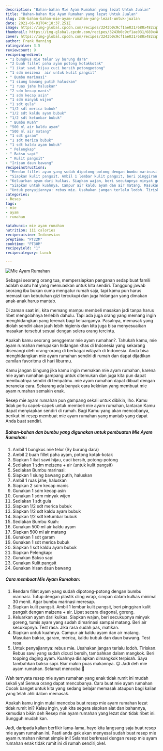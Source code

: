 ```yaml
---
description: "Bahan-bahan Mie Ayam Rumahan yang lezat Untuk Jualan"
title: "Bahan-bahan Mie Ayam Rumahan yang lezat Untuk Jualan"
slug: 246-bahan-bahan-mie-ayam-rumahan-yang-lezat-untuk-jualan
date: 2021-06-01T04:18:37.251Z
image: https://img-global.cpcdn.com/recipes/3243b0c9cf1ae031/680x482cq70/mie-ayam-rumahan-foto-resep-utama.jpg
thumbnail: https://img-global.cpcdn.com/recipes/3243b0c9cf1ae031/680x482cq70/mie-ayam-rumahan-foto-resep-utama.jpg
cover: https://img-global.cpcdn.com/recipes/3243b0c9cf1ae031/680x482cq70/mie-ayam-rumahan-foto-resep-utama.jpg
author: Frank Manning
ratingvalue: 3.5
reviewcount: 9
recipeingredient:
- "1 bungkus mie telur Sy burung dara"
- "2 buah fillet paha ayam potong kotakkotak"
- "1 ikat sawi hijau cuci bersih potongpotong"
- "1 sdm meizena  air untuk kulit pangsit"
- " Bumbu marinasi"
- "1 siung bawang putih haluskan"
- "1 ruas jahe haluskan"
- "2 sdm kecap manis"
- "1 sdm kecap asin"
- "1 sdm minyak wijen"
- "1 sdt gula"
- "1/2 sdt merica bubuk"
- "1/2 sdt kaldu ayam bubuk"
- "1/2 sdt ketumbar bubuk"
- " Bumbu Kuah"
- "500 ml air kaldu ayam"
- "500 ml air matang"
- "1 sdt garam"
- "1 sdt merica bubuk"
- "1 sdt kaldu ayam bubuk"
- " Pelengkap"
- " Bakso sapi"
- " Kulit pangsit"
- "Irisan daun bawang"
recipeinstructions:
- "Rendam fillet ayam yang sudah dipotong-potong dengan bumbu marinasi. Tutup dengan plastik cling wrap, simpan dalam kulkas minimal 30 menit. Agar bumbu marinasi meresap."
- "Siapkan kulit pangsit. Ambil 1 lembar kulit pangsit, beri pinggiran kulit pangsit dengan maizena + air. Lipat secara diagonal, goreng."
- "Keluarkan ayam dari kulkas. Siapkan wajan, beri secukupnya minyak goreng, tumis ayam yang sudah dimarinasi sampai matang. Beri air secukupnya. Test rasa. Jika rasa sudah pas, matikan."
- "Siapkan untuk kuahnya. Campur air kaldu ayam dan air matang. Masukan bakso, garam, merica, kaldu bubuk dan daun bawang. Test rasa."
- "Untuk penyajiannya: rebus mie. Usahakan jangan terlalu lodoh. Tiriskan. Rebus sawi yang sudah dicuci bersih, tambahkan dalam mangkok. Beri topping daging ayam. Kuahnya disiapkan dimangkok terpisah. Saya tambahkan bakso sapi. Biar makin puas makannya. 😊 Jadi deh mie ayam rumahan. Selamat mencoba 🙏"
categories:
- Resep
tags:
- mie
- ayam
- rumahan

katakunci: mie ayam rumahan 
nutrition: 111 calories
recipecuisine: Indonesian
preptime: "PT22M"
cooktime: "PT30M"
recipeyield: "1"
recipecategory: Lunch

---
```



![Mie Ayam Rumahan](https://img-global.cpcdn.com/recipes/3243b0c9cf1ae031/680x482cq70/mie-ayam-rumahan-foto-resep-utama.jpg)

Sebagai seorang orang tua, mempersiapkan panganan sedap buat famili adalah suatu hal yang memuaskan untuk kita sendiri. Tanggung jawab seorang ibu bukan cuma mengatur rumah saja, tapi kamu pun harus memastikan kebutuhan gizi tercukupi dan juga hidangan yang dimakan anak-anak harus mantab.

Di zaman  saat ini, kita memang mampu membeli masakan jadi tanpa harus ribet mengolahnya terlebih dahulu. Tapi ada juga orang yang memang ingin menghidangkan yang terenak bagi keluarganya. Pasalnya, memasak yang diolah sendiri akan jauh lebih higienis dan kita juga bisa menyesuaikan masakan tersebut sesuai dengan selera orang tercinta. 



Apakah kamu seorang penggemar mie ayam rumahan?. Tahukah kamu, mie ayam rumahan merupakan hidangan khas di Indonesia yang sekarang disenangi oleh orang-orang di berbagai wilayah di Indonesia. Anda bisa menghidangkan mie ayam rumahan sendiri di rumah dan dapat dijadikan camilan favoritmu di hari liburmu.

Kamu jangan bingung jika kamu ingin memakan mie ayam rumahan, karena mie ayam rumahan gampang untuk ditemukan dan juga kita pun dapat membuatnya sendiri di tempatmu. mie ayam rumahan dapat dibuat dengan beraneka cara. Sekarang ada banyak cara kekinian yang membuat mie ayam rumahan semakin enak.

Resep mie ayam rumahan pun gampang sekali untuk dibikin, lho. Kamu tidak perlu capek-capek untuk membeli mie ayam rumahan, lantaran Kamu dapat menyiapkan sendiri di rumah. Bagi Kamu yang akan mencobanya, berikut ini resep membuat mie ayam rumahan yang mantab yang dapat Anda buat sendiri.

<!--inarticleads1-->

##### Bahan-bahan dan bumbu yang digunakan untuk pembuatan Mie Ayam Rumahan:

1. Ambil 1 bungkus mie telur (Sy burung dara)
1. Ambil 2 buah fillet paha ayam, potong kotak-kotak
1. Siapkan 1 ikat sawi hijau, cuci bersih, potong-potong
1. Sediakan 1 sdm meizena + air (untuk kulit pangsit)
1. Sediakan  Bumbu marinasi:
1. Siapkan 1 siung bawang putih, haluskan
1. Ambil 1 ruas jahe, haluskan
1. Siapkan 2 sdm kecap manis
1. Gunakan 1 sdm kecap asin
1. Gunakan 1 sdm minyak wijen
1. Sediakan 1 sdt gula
1. Siapkan 1/2 sdt merica bubuk
1. Siapkan 1/2 sdt kaldu ayam bubuk
1. Siapkan 1/2 sdt ketumbar bubuk
1. Sediakan  Bumbu Kuah:
1. Gunakan 500 ml air kaldu ayam
1. Siapkan 500 ml air matang
1. Gunakan 1 sdt garam
1. Gunakan 1 sdt merica bubuk
1. Siapkan 1 sdt kaldu ayam bubuk
1. Siapkan  Pelengkap:
1. Gunakan  Bakso sapi
1. Gunakan  Kulit pangsit
1. Gunakan Irisan daun bawang




<!--inarticleads2-->

##### Cara membuat Mie Ayam Rumahan:

1. Rendam fillet ayam yang sudah dipotong-potong dengan bumbu marinasi. Tutup dengan plastik cling wrap, simpan dalam kulkas minimal 30 menit. Agar bumbu marinasi meresap.
1. Siapkan kulit pangsit. Ambil 1 lembar kulit pangsit, beri pinggiran kulit pangsit dengan maizena + air. Lipat secara diagonal, goreng.
1. Keluarkan ayam dari kulkas. Siapkan wajan, beri secukupnya minyak goreng, tumis ayam yang sudah dimarinasi sampai matang. Beri air secukupnya. Test rasa. Jika rasa sudah pas, matikan.
1. Siapkan untuk kuahnya. Campur air kaldu ayam dan air matang. Masukan bakso, garam, merica, kaldu bubuk dan daun bawang. Test rasa.
1. Untuk penyajiannya: rebus mie. Usahakan jangan terlalu lodoh. Tiriskan. Rebus sawi yang sudah dicuci bersih, tambahkan dalam mangkok. Beri topping daging ayam. Kuahnya disiapkan dimangkok terpisah. Saya tambahkan bakso sapi. Biar makin puas makannya. 😊 Jadi deh mie ayam rumahan. Selamat mencoba 🙏




Wah ternyata resep mie ayam rumahan yang enak tidak rumit ini mudah sekali ya! Semua orang dapat mencobanya. Cara buat mie ayam rumahan Cocok banget untuk kita yang sedang belajar memasak ataupun bagi kalian yang telah ahli dalam memasak.

Apakah kamu ingin mulai mencoba buat resep mie ayam rumahan lezat tidak rumit ini? Kalau ingin, yuk kita segera siapkan alat dan bahannya, kemudian bikin deh Resep mie ayam rumahan yang lezat dan tidak ribet ini. Sungguh mudah kan. 

Jadi, daripada kalian berfikir lama-lama, hayo kita langsung saja buat resep mie ayam rumahan ini. Pasti anda gak akan menyesal sudah buat resep mie ayam rumahan nikmat simple ini! Selamat berkreasi dengan resep mie ayam rumahan enak tidak rumit ini di rumah sendiri,oke!.

